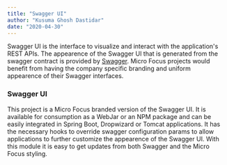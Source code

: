 ```yaml
---
title: "Swagger UI"
author: "Kusuma Ghosh Dastidar"
date: "2020-04-30"
---
```

Swagger UI is the interface to visualize and interact with the application's REST APIs. The appearence of the Swagger UI that is generated from the swagger contract is provided by [Swagger](https://swagger.io/tools/swagger-ui/). Micro Focus projects would benefit from having the company specific branding and uniform appearence of their Swagger interfaces.

### Swagger UI
This project is a Micro Focus branded version of the Swagger UI. It is available for consumption as a WebJar or an NPM package and can be easily integrated in Spring Boot, Dropwizard or Tomcat applications. It has the necessary hooks to override swagger configuration params to allow applications to further customize the appearence of the Swagger UI. With this module it is easy to get updates from both Swagger and the Micro Focus styling.
